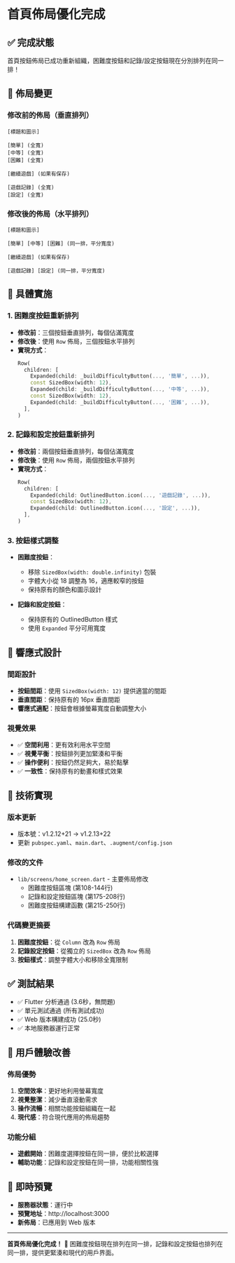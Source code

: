 # 首頁佈局優化完成

## ✅ 完成狀態

首頁按鈕佈局已成功重新組織，困難度按鈕和記錄/設定按鈕現在分別排列在同一排！

## 🔧 佈局變更

### 修改前的佈局（垂直排列）
```
[標題和圖示]

[簡單] (全寬)
[中等] (全寬)  
[困難] (全寬)

[繼續遊戲] (如果有保存)

[遊戲記錄] (全寬)
[設定] (全寬)
```

### 修改後的佈局（水平排列）
```
[標題和圖示]

[簡單] [中等] [困難] (同一排，平分寬度)

[繼續遊戲] (如果有保存)

[遊戲記錄] [設定] (同一排，平分寬度)
```

## 🎯 具體實施

### 1. 困難度按鈕重新排列
- **修改前**：三個按鈕垂直排列，每個佔滿寬度
- **修改後**：使用 `Row` 佈局，三個按鈕水平排列
- **實現方式**：
  ```dart
  Row(
    children: [
      Expanded(child: _buildDifficultyButton(..., '簡單', ...)),
      const SizedBox(width: 12),
      Expanded(child: _buildDifficultyButton(..., '中等', ...)),
      const SizedBox(width: 12),
      Expanded(child: _buildDifficultyButton(..., '困難', ...)),
    ],
  )
  ```

### 2. 記錄和設定按鈕重新排列
- **修改前**：兩個按鈕垂直排列，每個佔滿寬度
- **修改後**：使用 `Row` 佈局，兩個按鈕水平排列
- **實現方式**：
  ```dart
  Row(
    children: [
      Expanded(child: OutlinedButton.icon(..., '遊戲記錄', ...)),
      const SizedBox(width: 12),
      Expanded(child: OutlinedButton.icon(..., '設定', ...)),
    ],
  )
  ```

### 3. 按鈕樣式調整
- **困難度按鈕**：
  - 移除 `SizedBox(width: double.infinity)` 包裝
  - 字體大小從 18 調整為 16，適應較窄的按鈕
  - 保持原有的顏色和圖示設計

- **記錄和設定按鈕**：
  - 保持原有的 OutlinedButton 樣式
  - 使用 `Expanded` 平分可用寬度

## 📱 響應式設計

### 間距設計
- **按鈕間距**：使用 `SizedBox(width: 12)` 提供適當的間距
- **垂直間距**：保持原有的 16px 垂直間距
- **響應式適配**：按鈕會根據螢幕寬度自動調整大小

### 視覺效果
- ✅ **空間利用**：更有效利用水平空間
- ✅ **視覺平衡**：按鈕排列更加緊湊和平衡
- ✅ **操作便利**：按鈕仍然足夠大，易於點擊
- ✅ **一致性**：保持原有的動畫和樣式效果

## 🔧 技術實現

### 版本更新
- 版本號：v1.2.12+21 → v1.2.13+22
- 更新 `pubspec.yaml`、`main.dart`、`.augment/config.json`

### 修改的文件
- `lib/screens/home_screen.dart` - 主要佈局修改
  - 困難度按鈕區塊 (第108-144行)
  - 記錄和設定按鈕區塊 (第175-208行)
  - 困難度按鈕構建函數 (第215-250行)

### 代碼變更摘要
1. **困難度按鈕**：從 `Column` 改為 `Row` 佈局
2. **記錄設定按鈕**：從獨立的 `SizedBox` 改為 `Row` 佈局
3. **按鈕樣式**：調整字體大小和移除全寬限制

## ✅ 測試結果

- ✅ Flutter 分析通過 (3.6秒，無問題)
- ✅ 單元測試通過 (所有測試成功)
- ✅ Web 版本構建成功 (25.0秒)
- ✅ 本地服務器運行正常

## 🎨 用戶體驗改善

### 佈局優勢
1. **空間效率**：更好地利用螢幕寬度
2. **視覺整潔**：減少垂直滾動需求
3. **操作流暢**：相關功能按鈕組織在一起
4. **現代感**：符合現代應用的佈局趨勢

### 功能分組
- **遊戲開始**：困難度選擇按鈕在同一排，便於比較選擇
- **輔助功能**：記錄和設定按鈕在同一排，功能相關性強

## 🚀 即時預覽

- **服務器狀態**：運行中
- **預覽地址**：http://localhost:3000
- **新佈局**：已應用到 Web 版本

---

**首頁佈局優化完成！** 🎉 困難度按鈕現在排列在同一排，記錄和設定按鈕也排列在同一排，提供更緊湊和現代的用戶界面。
